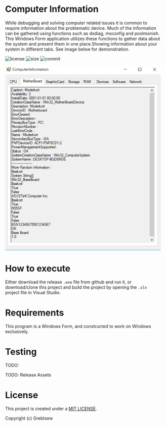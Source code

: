 # Computer Information

While debugging and solving computer related issues it is common to require information about the problematic device. Much of the information can be gathered using functions such as dxdiag, msconfig and poolmonish. This Windows Form application utilizes these functions to gather data about the system and present them in one place.Showing information about your system in different tabs. See image below for demonstration.


![license](https://img.shields.io/github/license/grebtsew/Overleaf-LaTeX-Compiler)
![size](https://img.shields.io/github/repo-size/grebtsew/Overleaf-LaTeX-Compiler)
![commit](https://img.shields.io/github/last-commit/grebtsew/Overleaf-LaTeX-Compiler)

![Demo](demo.png)


# How to execute
Either download the release `.exe` file from github and run it, or download/clone this project and build the project by opening the `.sln` project file in Visual Studio.

# Requirements
This program is a Windows Form, and constructed to work on Windows exclusively.

# Testing
TODO:

TODO: Release Assets
# License
This project is created under a [MIT LICENSE](./LICENSE).

Copyright (c) Grebtsew